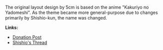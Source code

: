 The original layout design by 5cm is based on the anime "Kakuriyo no Yadomeshi". As the theme became more general-purpose due to changes primarily by Shishio-kun, the name was changed.

**Links:**

- [Donation Post](https://myanimelist.net/forum/?topicid=1099375&show=350#msg58794999)
- [Shishio's Thread](https://myanimelist.net/forum/?topicid=1640096#msg56466319)